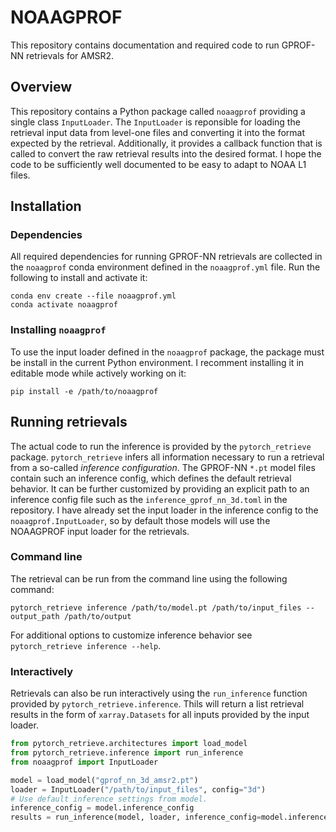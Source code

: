 # NOAAGPROF

This repository contains documentation and required code to run GPROF-NN retrievals for AMSR2.

## Overview

This repository contains a Python package called  ``noaagprof`` providing a single class ``InputLoader``.
The ``InputLoader`` is reponsible for loading the retrieval input data from level-one files
and converting it into the format expected by the retrieval. Additionally, it provides a callback
function that is called to convert the raw retrieval results into the desired format. I hope the code
to be sufficiently well documented to be easy to adapt to NOAA L1 files.

## Installation

### Dependencies

All required dependencies for running GPROF-NN retrievals are collected in the ``noaagprof`` conda environment
defined in the ``noaagprof.yml`` file. Run the following to install and activate it:

``` shellsession
conda env create --file noaagprof.yml
conda activate noaagprof
```

### Installing ``noaagprof``

To use the input loader defined in the ``noaagprof`` package, the package must be install in the current Python environment.
I recomment installing it in editable mode while actively working on it:

``` shellsession
pip install -e /path/to/noaagprof
```

## Running retrievals

The actual code to run the inference is provided by the ``pytorch_retrieve`` package. ``pytorch_retrieve``
infers all information necessary to run a retrieval from a so-called *inference configuration*. The GPROF-NN
``*.pt`` model files contain such an inference config, which defines the default retrieval behavior. It can be
further customized by providing an explicit path to an inference config file such as the
``inference_gprof_nn_3d.toml`` in the repository. I have already set the input loader in the inference config to
the ``noaagprof.InputLoader``, so by default those models will use the NOAAGPROF input loader for the
retrievals.

### Command line

The retrieval can be run from the command line using the following command:

``` shellsession
pytorch_retrieve inference /path/to/model.pt /path/to/input_files --output_path /path/to/output
```

For additional options to customize inference behavior see ``pytorch_retrieve inference --help``.


### Interactively

Retrievals can also be run interactively using the ``run_inference`` function provided by 
``pytorch_retrieve.inference``. Thils will return a list retrieval results in the form of
``xarray.Datasets`` for all inputs provided by the input loader.

``` python
from pytorch_retrieve.architectures import load_model
from pytorch_retrieve.inference import run_inference
from noaagprof import InputLoader

model = load_model("gprof_nn_3d_amsr2.pt")
loader = InputLoader("/path/to/input_files", config="3d")
# Use default inference settings from model.
inference_config = model.inference_config
results = run_inference(model, loader, inference_config=model.inference_config)
```





